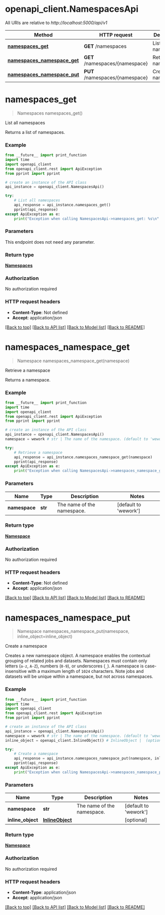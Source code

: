 # openapi_client.NamespacesApi

All URIs are relative to *http://localhost:5000/api/v1*

Method | HTTP request | Description
------------- | ------------- | -------------
[**namespaces_get**](NamespacesApi.md#namespaces_get) | **GET** /namespaces | List all namespaces
[**namespaces_namespace_get**](NamespacesApi.md#namespaces_namespace_get) | **GET** /namespaces/{namespace} | Retrieve a namespace
[**namespaces_namespace_put**](NamespacesApi.md#namespaces_namespace_put) | **PUT** /namespaces/{namespace} | Create a namespace


# **namespaces_get**
> Namespaces namespaces_get()

List all namespaces

Returns a list of namespaces.

### Example
```python
from __future__ import print_function
import time
import openapi_client
from openapi_client.rest import ApiException
from pprint import pprint

# create an instance of the API class
api_instance = openapi_client.NamespacesApi()

try:
    # List all namespaces
    api_response = api_instance.namespaces_get()
    pprint(api_response)
except ApiException as e:
    print("Exception when calling NamespacesApi->namespaces_get: %s\n" % e)
```

### Parameters
This endpoint does not need any parameter.

### Return type

[**Namespaces**](Namespaces.md)

### Authorization

No authorization required

### HTTP request headers

 - **Content-Type**: Not defined
 - **Accept**: application/json

[[Back to top]](#) [[Back to API list]](../README.md#documentation-for-api-endpoints) [[Back to Model list]](../README.md#documentation-for-models) [[Back to README]](../README.md)

# **namespaces_namespace_get**
> Namespace namespaces_namespace_get(namespace)

Retrieve a namespace

Returns a namespace.

### Example
```python
from __future__ import print_function
import time
import openapi_client
from openapi_client.rest import ApiException
from pprint import pprint

# create an instance of the API class
api_instance = openapi_client.NamespacesApi()
namespace = wework # str | The name of the namespace. (default to 'wework')

try:
    # Retrieve a namespace
    api_response = api_instance.namespaces_namespace_get(namespace)
    pprint(api_response)
except ApiException as e:
    print("Exception when calling NamespacesApi->namespaces_namespace_get: %s\n" % e)
```

### Parameters

Name | Type | Description  | Notes
------------- | ------------- | ------------- | -------------
 **namespace** | **str**| The name of the namespace. | [default to &#39;wework&#39;]

### Return type

[**Namespace**](Namespace.md)

### Authorization

No authorization required

### HTTP request headers

 - **Content-Type**: Not defined
 - **Accept**: application/json

[[Back to top]](#) [[Back to API list]](../README.md#documentation-for-api-endpoints) [[Back to Model list]](../README.md#documentation-for-models) [[Back to README]](../README.md)

# **namespaces_namespace_put**
> Namespace namespaces_namespace_put(namespace, inline_object=inline_object)

Create a namespace

Creates a new namespace object. A namespace enables the contextual grouping of related jobs and datasets. Namespaces must contain only letters (`a-z`, `A-Z`), numbers (`0-9`), or underscores (`_`). A namespace is case-insensitive with a maximum length of `1024` characters. Note jobs and datasets will be unique within a namespace, but not across namespaces.

### Example
```python
from __future__ import print_function
import time
import openapi_client
from openapi_client.rest import ApiException
from pprint import pprint

# create an instance of the API class
api_instance = openapi_client.NamespacesApi()
namespace = wework # str | The name of the namespace. (default to 'wework')
inline_object = openapi_client.InlineObject() # InlineObject |  (optional)

try:
    # Create a namespace
    api_response = api_instance.namespaces_namespace_put(namespace, inline_object=inline_object)
    pprint(api_response)
except ApiException as e:
    print("Exception when calling NamespacesApi->namespaces_namespace_put: %s\n" % e)
```

### Parameters

Name | Type | Description  | Notes
------------- | ------------- | ------------- | -------------
 **namespace** | **str**| The name of the namespace. | [default to &#39;wework&#39;]
 **inline_object** | [**InlineObject**](InlineObject.md)|  | [optional] 

### Return type

[**Namespace**](Namespace.md)

### Authorization

No authorization required

### HTTP request headers

 - **Content-Type**: application/json
 - **Accept**: application/json

[[Back to top]](#) [[Back to API list]](../README.md#documentation-for-api-endpoints) [[Back to Model list]](../README.md#documentation-for-models) [[Back to README]](../README.md)

